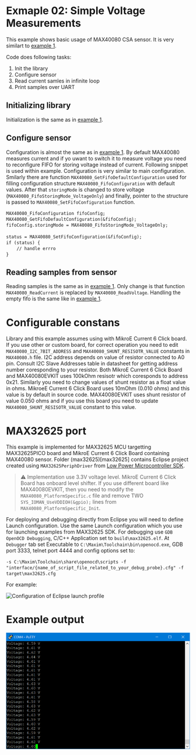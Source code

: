 # Exmaple 02: Simple Voltage Measurements
This example shows basic usage of MAX40080 CSA sensor. It is very similart to [example 1](../01_read_current_continous).

Code does following tasks:

1. Init the library
2. Configure sensor
3. Read current samles in infinite loop
4. Print samples over UART

## Initializing library

Initialization is the same as in [example 1](../01_read_current_continous).


## Configure sensor

Configuration is almost the same as in [example 1](../01_read_current_continous). By default MAX40080 measures current and if yo uwant to switch it to measure voltage you need to reconfigure FIFO for storing voltage instead of current. Following snippet is used within example. Configuration is very similar to main configuration. Smilarly there are function `MAX40080_GetFifoDefaultConfiguration` used for filling configuration structure `MAX40080_FifoConfiguration` with default values. After that `storingMode` is changed to store voltage (`MAX40080_FifoStoringMode_VoltageOnly`) and finally, pointer to the structure is passed to `MAX40080_SetFifoConfiguration` function.

```
MAX40080_FifoConfiguration fifoConfig;
MAX40080_GetFifoDefaultConfiguration(&fifoConfig);
fifoConfig.storingMode = MAX40080_FifoStoringMode_VoltageOnly;

status = MAX40080_SetFifoConfiguration(&fifoConfig);
if (status) {
	// handle errro
}
```

## Reading samples from sensor

Reading samples is the same as in [example 1](../01_read_current_continous). Only change is that function `MAX40080_ReadCurrent` is replaced by `MAX40080_ReadVoltage`. Handling the empty fifo is the same like in [example 1](../01_read_current_continous).

# Configurable constans
Library and this example assumes using with MikroE Current 6 Click board. If you use other or custom board, for correct operation you need to edit `MAX40080_I2C_7BIT_ADDRESS` and `MAX40080_SHUNT_RESISOTR_VALUE` constants in `MAX40080.h` file. I2C address depends on value of resistor connected to A0 pin. Consult I2C Slave Addresses table in datasheet for getting address number coresponding to your resistor. Both MikroE Current 6 Click Board and MAX40080EVKIT uses 100kOhm resisotr which coresponds to address 0x21. Similarly you need to change values of shunt resistor as a float value in ohms. MikroeE Current 6 Click Board uses 10mOhm (0.010 ohms) and this value is by default in source code. MAX40080EVKIT uses shunt resistor of value 0.050 ohms and if you use this board you need to update `MAX40080_SHUNT_RESISOTR_VALUE` constant to this value.

# MAX32625 port
This example is implemented for MAX32625 MCU targetting MAX32625PICO board and MikroE Current 6 Click Board containing MAX40080 sensor. Folder (max32625)[max32625] contains Eclipse project created using `MAX32625PeriphDriver` from [Low Power Microcontroller SDK](https://www.maximintegrated.com/en/design/software-description.html/swpart=SFW0001500A).

> :warning: Implementation use 3.3V voltage level. MikroE Current 6 Click Board has onboard level shifter. If you use different board like MAX40080EVKIT, then you need to modify the `MAX40080_PlatformSpecific.c` file and remove TWO `SYS_IOMAN_UseVDDIOH(&gpio);` lines from `MAX40080_PlatformSpecific_Init`.

For deploying and debugging directly from Eclipse you will need to define Launch configuration. Use the same Launch configuration which you use for launching examples from MAX32625 SDK. For debugging use `GDB OpenOCD Debugging`, C/C++ Application set to `build\max32625.elf`. At `Debugger` tab set Executable to `C:\Maxim\Toolchain\bin\openocd.exe`, GDB port 3333, telnet port 4444 and config options set to:

```
-s C:\Maxim\Toolchain\share\openocd\scripts -f "interface/{name_of_script_file_related_to_your_debug_probe}.cfg" -f target\max32625.cfg
```

For example:

![Configuration of Eclipse launch profile](readme_assets/max32625_debug_cfg.png)

# Example output

![Example output](readme_assets/output.png)
